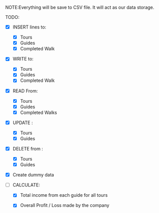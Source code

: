 NOTE:Everything will be save to CSV file. It will act as our data storage.

TODO: 
 - [x] INSERT lines to:
    - [x] Tours
	- [x] Guides
	- [x] Completed Walk

 - [x] WRITE to:
	- [x] Tours
	- [x] Guides
	- [x] Completed Walk

- [x] READ From:
	- [x] Tours
	- [x] Guides
	- [x] Completed Walks

- [x] UPDATE :
	- [x] Tours
	- [x] Guides

- [x] DELETE from :
	- [x] Tours
	- [x] Guides

- [x] Create dummy data

- [ ] CALCULATE:
	- [x] Total income from each guide for all tours
	- [x] Overall Profit / Loss made by the company

